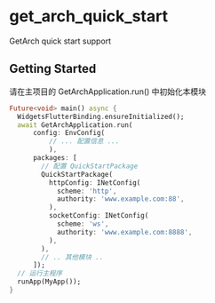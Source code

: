 # get_arch_quick_start

GetArch quick start support

## Getting Started

请在主项目的 GetArchApplication.run() 中初始化本模块
```dart
Future<void> main() async {
  WidgetsFlutterBinding.ensureInitialized();
  await GetArchApplication.run(
      config: EnvConfig(
          // ... 配置信息 ...
          ),
      packages: [
        // 配置 QuickStartPackage
        QuickStartPackage(
          httpConfig: INetConfig(
            scheme: 'http',
            authority: 'www.example.com:88',
          ),
          socketConfig: INetConfig(
            scheme: 'ws',
            authority: 'www.example.com:8888',
          ),
        ),
        // .. 其他模块 ..
      ]);
  // 运行主程序
  runApp(MyApp());
}

```